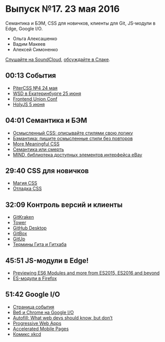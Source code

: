 # Выпуск №17. 23 мая 2016

Семантика и БЭМ, CSS для новичков, клиенты для Git, JS-модули в Edge, Google I/O.

- Ольга Алексашенко
- Вадим Макеев
- Алексей Симоненко

[Слушайте на SoundCloud](https://soundcloud.com/web-standards/episode-17), [обсуждайте в Слаке](https://web-standards.slack.com/messages/podcast/).

## 00:13 События

- [PiterCSS №4 24 мая](https://pitercss.timepad.ru/event/331983/)
- [WSD в Екатеринбурге 25 июня](https://wsd.events/2016/06/25/)
- [Frontend Union Conf](http://frontend-union.co/)
- [HolyJS 5 июня](http://holyjs.ru/)

## 04:01 Семантика и БЭМ

- [Осмысленный CSS: описывайте стилями свою логику](http://css-live.ru/articles/osmyslennyj-css-opisyvajte-stilyami-svoyu-logiku.html)
- [Бэмантика: пишите осмысленные стили без повторов](http://css-live.ru/articles/bemantika-pishite-osmyslennye-stili-bez-povtorov.html)
- [More Meaningful CSS](http://snook.ca/archives/html_and_css/more-meaningful-css)
- [Семантика или смерть](https://events.yandex.ru/lib/talks/1520/)
- [MIND, библиотека доступных элементов интерфейса eBay](http://ianmcburnie.github.io/mindpatterns/)

## 29:40 CSS для новичков

- [Магия CSS](https://webref.ru/layout/magic-of-css)
- [Отладка CSS](https://benfrain.com/debugging-css/)

## 32:09 Контроль версий и клиенты

- [GitKraken](https://www.gitkraken.com/)
- [Tower](https://www.git-tower.com/)
- [GitHub Desktop](https://desktop.github.com/)
- [GitBox](http://gitboxapp.com/)
- [GitUp](http://gitup.co/)
- [Термины Гита и Гитхаба](https://github.com/web-standards-ru/dictionary/issues/234)

## 45:51 JS-модули в Edge!

- [Previewing ES6 Modules and more from ES2015, ES2016 and beyond](https://blogs.windows.com/msedgedev/2016/05/17/es6-modules-and-beyond/)
- [ES-модули в Firefox](https://twitter.com/jlongster/status/732645925978550272)

## 51:42 Google I/O

- [Страница события](https://events.google.com/io2016/)
- [Веб и Chrome на Google I/O](https://www.youtube.com/playlist?list=PLNYkxOF6rcIDz1TzmmMRBC-kd8zPRTQIP)
- [Autofill: What web devs should know, but don’t](http://blog.cloudfour.com/autofill-what-web-devs-should-know-but-dont/)
- [Progressive Web Apps](https://developers.google.com/web/progressive-web-apps/)
- [Accelerated Mobile Pages](https://www.ampproject.org/)
- [Комикс xkcd](https://xkcd.com/1367/)
